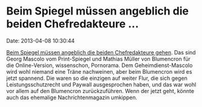 Beim Spiegel müssen angeblich die beiden Chefredakteure \...
============================================================

Date: 2013-04-08 10:30:44

[Beim Spiegel müssen angeblich die beiden Chefredakteure
gehen](http://www.abendblatt.de/kultur-live/article115053037/Paukenschlag-beim-Spiegel-Chefredakteure-muessen-gehen.html).
Das sind Georg Mascolo vom Print-Spiegel und Mathias Müller von
Blumencron für die Online-Version, wissenschon, Pornorama. Dem
Geheimdienst-Mascolo wird wohl niemand eine Träne nachweinen, aber beim
Blumencron wird es jetzt spannend. Die waren so die einzigen auf weiter
Flur, die sich gegen Leistungsschutzrecht und Paywall ausgesprochen
haben, und das war wohl vor allem auf den Blumencron zurückzuführen.
Wenn der jetzt geht, könnte auch das ehemalige Nachrichtenmagazin
umkippen.
